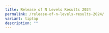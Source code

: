 ```yaml
---
title: Release of N Levels Results 2024
permalink: /release-of-n-levels-results-2024/
variant: tiptap
description: ""
---
```

<p></p>